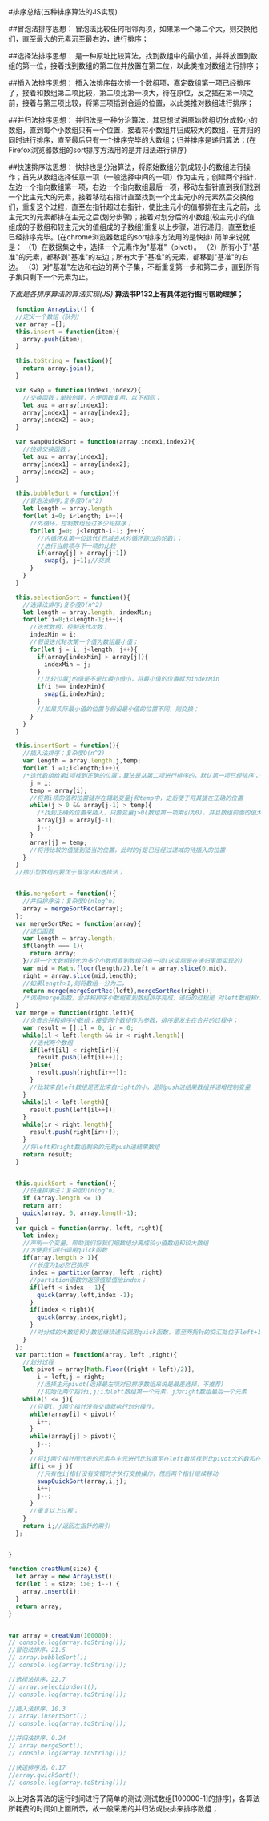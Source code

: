 #排序总结(五种排序算法的JS实现)

##冒泡法排序思想：
 冒泡法比较任何相邻两项，如果第一个第二个大，则交换他们，直至最大的元素沉至最右边，进行排序；

##选择法排序思想：
 是一种原址比较算法，找到数组中的最小值，并将放置到数组的第一位，接着找到数组的第二位并放置在第二位，以此类推对数组进行排序；

##插入法排序思想：
 插入法排序每次排一个数组项，嘉定数组第一项已经排序了，接着和数组第二项比较，第二项比第一项大，待在原位，反之插在第一项之前，接着与第三项比较，将第三项插到合适的位置，以此类推对数组进行排序；

##并归法排序思想：
 并归法是一种分治算法，其思想试讲原始数组切分成较小的数组，直到每个小数组只有一个位置，接着将小数组并归成较大的数组，在并归的同时进行排序，直至最后只有一个排序完毕的大数组；归并排序是递归算法；(在Firefox浏览器数组的sort排序方法用的是并归法进行排序)

##快速排序法思想：
 快排也是分治算法，将原始数组分割成较小的数组进行操作；首先从数组选择任意一项（一般选择中间的一项）作为主元；创建两个指针，左边一个指向数组第一项，右边一个指向数组最后一项，移动左指针直到我们找到一个比主元大的元素，接着移动右指针直至找到一个比主元小的元素然后交换他们，重复这个过程，直至左指针超过右指针，使比主元小的值都排在主元之前，比主元大的元素都排在主元之后(划分步骤)；接着对划分后的小数组(较主元小的值组成的子数组和较主元大的值组成的子数组)重复以上步骤，进行递归，直至数组已经排序完毕。(在chrome浏览器数组的sort排序方法用的是快排)
简单来说就是：
（1）在数据集之中，选择一个元素作为"基准"（pivot）。
（2）所有小于"基准"的元素，都移到"基准"的左边；所有大于"基准"的元素，都移到"基准"的右边。
（3）对"基准"左边和右边的两个子集，不断重复第一步和第二步，直到所有子集只剩下一个元素为止。



*下面是各排序算法的算法实现(JS)*
**算法书P132上有具体运行图可帮助理解；**

```js
  function ArrayList() {
  //定义一个数组（队列）
  var array =[];
  this.insert = function(item){
    array.push(item);
  }

  this.toString = function(){
    return array.join();
  }

  var swap = function(index1,index2){
    //交换函数；单独创建，方便函数复用，以下相同；
    let aux = array[index1];
    array[index1] = array[index2];
    array[index2] = aux;
  }

  var swapQuickSort = function(array,index1,index2){
    //快排交换函数；
    let aux = array[index1];
    array[index1] = array[index2];
    array[index2] = aux;
  }

  this.bubbleSort = function(){
    //冒泡法排序;复杂度O(n^2)
    let length = array.length
    for(let i=0; i<length; i++){
      //外循环，控制数组经过多少轮排序；
      for(let j=0; j<length-i-1; j++){
        //内循环从第一位迭代(已减去从外循环跑过的轮数)；
        //进行当前项与下一项的比较
        if(array[j] > array[j+1])
          swap(j, j+1);//交换
      }
    }
  }

  this.selectionSort = function(){
    //选择法排序;复杂度O(n^2)
    let length = array.length, indexMin;
    for(let i=0;i<length-1;i++){
      //迭代数组，控制迭代次数；
      indexMin = i;
      //假设迭代轮次第一个值为数组最小值；
      for(let j = i; j<length; j++){
        if(array[indexMin] > array[j]){
          indexMin = j;
        }
        //比较位置j的值是不是比最小值小，将最小值的位置赋为indexMin
        if(i !== indexMin){
          swap(i,indexMin);
        }
        //如果实际最小值的位置与假设最小值的位置不同，则交换；
      }
    }
  }

  this.insertSort = function(){
    //插入法排序；复杂度O(n^2)
    var length = array.length,j,temp;
    for(let i =1;i<length;i++){
    /*迭代数组给第i项找到正确的位置；算法是从第二项进行排序的，默认第一项已经排序；*/
      j = i;
      temp = array[i];
      //将第i项的值和位置储存在辅助变量j和temp中，之后便于将其插在正确的位置
      while(j > 0 && array[j-1] > temp){
        /*找到正确的位置来插入，只要变量j>0(数组第一项索引为0)，并且数组前面的值大于待比较的值，就把这个值移到当前位置上并减小j，最终该元素就能插入到适当的位置(实际是从左向右一项一项交换实现原位置的值等于插入位置的值)。*/
        array[j] = array[j-1];
        j--;
      }
      array[j] = temp;
      //将待比较的值插到适当的位置，此时的j是已经经过递减的待插入的位置
    }
  }
  //排小型数组时要优于冒泡法和选择法；


  this.mergeSort = function(){
    //并归排序法；复杂度O(nlog^n)
    array = mergeSortRec(array);
  };
  var mergeSortRec = function(array){
    //递归函数
    var length = array.length;
    if(length === 1){
      return array;
    }//将一个大数组转化为多个小数组直到数组只有一项(这实际是在递归里面实现的)
    var mid = Math.floor(length/2),left = array.slice(0,mid),
    right = array.slice(mid,length);
    //如果length>1,则将数组一分为二，
    return merge(mergeSortRec(left),mergeSortRec(right));
    /*调用merge函数，合并和排序小数组直到数组排序完成，递归的过程是 对left数组和right数组不断调用mergeSortRec函数，将大数组分成小数组并同时作为参数传给merge函数；实际排序是发生在合并的过程中*/
  }
  var merge = function(right,left){
    //负责合并和排序小数组；接受两个数组作为参数，排序是发生在合并的过程中；
    var result = [],il = 0, ir = 0;
    while(il < left.length && ir < right.length){
      //迭代两个数组
      if(left[il] < right[ir]){
        result.push(left[il++]);
      }else{
        result.push(right[ir++]);
      }
      //比较来自left数组是否比来自right的小，是则push进结果数组并递增控制变量
    }
    while(il < left.length){
      result.push(left[il++]);
    }
    while(ir < right.length){
      result.push(right[ir++]);
    }
    //将left和right数组剩余的元素push进结果数组
    return result;
  }


  this.quickSort = function(){
    //快速排序法；复杂度O(nlog^n)
    if (array.length <= 1) 
    return arr; 
    quick(array, 0, array.length-1);
  }
  var quick = function(array, left, right){
    let index;
    //声明一个变量，帮助我们将我们把数组分离成较小值数组和较大数组
    //方便我们递归调用quick函数
    if(array.length > 1){
      //长度为1必然已排序
      index = partition(array, left ,right)
      //partition函数的返回值赋值给index；
      if(left < index - 1){
        quick(array,left,index -1);
      }
      if(index < right){
        quick(array,index,right);
      }
      //对分成的大数组和小数组继续递归调用quick函数，直至两指针的交汇处位于left+1处或right处；停止对当前分区的操作；
    }
  };
  var partition = function(array, left ,right){
    //划分过程
    let pivot = array[Math.floor((right + left)/2)],
        i = left,j = right;
        //选择主元pivot(选择最左项对已排序数组来说是最差选择，不推荐)
        //初始化两个指针i,j;i为left数组第一个元素，j为right数组最后一个元素
    while(i <= j){
      //只要i、j两个指针没有交错就执行划分操作，
      while(array[i] < pivot){
        i++;
      }
      while(array[j] > pivot){
        j--;
      }
      //将ij两个指针所代表的元素与主元进行比较直至在left数组找到比pivot大的数和在right数组找到比pivot小的数，然后将两者交换；
      if(i <= j ){
        //只有在ij指针没有交错时才执行交换操作，然后两个指针继续移动
        swapQuickSort(array,i,j);
        i++;
        j--;
      }
      //重复以上过程；
    }
    return i;//返回左指针的索引
  };


}

function creatNum(size) {
  let array = new ArrayList();
  for(let i = size; i>0; i--) {
    array.insert(i);
  }
  return array;
}


var array = creatNum(100000);
// console.log(array.toString()); 
//冒泡法排序，21.5
// array.bubbleSort();
// console.log(array.toString());

//选择法排序，22.7
// array.selectionSort();
// console.log(array.toString());

//插入法排序，10.3
// array.insertSort();
// console.log(array.toString());

//并归法排序，0.24
// array.mergeSort();
// console.log(array.toString());

//快速排序法，0.17
//array.quickSort();
// console.log(array.toString());
```
 以上对各算法的运行时间进行了简单的测试(测试数组[100000-1]的排序)，各算法所耗费的时间如上面所示，故一般采用的并归法或快排来排序数组；
